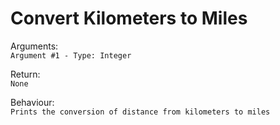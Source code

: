 # Convert Kilometers to Miles

Arguments:  
```Argument #1 - Type: Integer```
  
Return:  
```None```
  
Behaviour:  
```Prints the conversion of distance from kilometers to miles```
